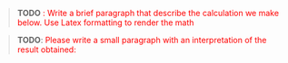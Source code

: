 > **TODO** <font color='red'>: Write a brief paragraph that describe the calculation we make below. Use Latex formatting to render the math</font>


> **TODO**: <font color='red'>Please write a small paragraph with an interpretation of the result obtained:</font>
